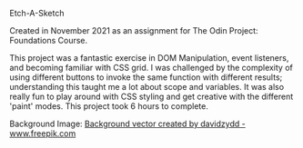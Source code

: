 Etch-A-Sketch

Created in November 2021 as an assignment for The Odin Project: Foundations Course.

This project was a fantastic exercise in DOM Manipulation, event listeners, and becoming familiar with CSS grid. I was challenged by the complexity of using different buttons to invoke the same function with different results; understanding this taught me a lot about scope and variables. It was also really fun to play around with CSS styling and get creative with the different 'paint' modes. This project took 6 hours to complete.

Background Image:
<a href="https://www.freepik.com/vectors/background">Background vector created by davidzydd - www.freepik.com</a>
